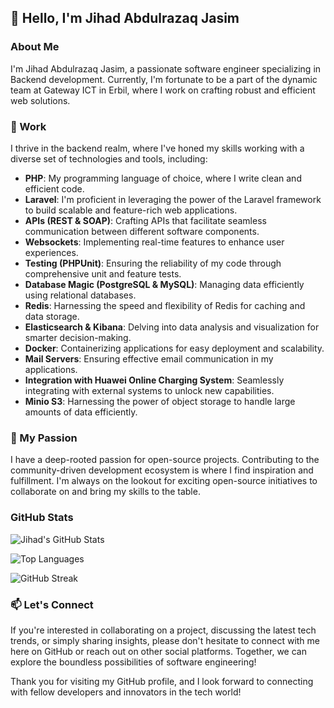 ## 👋 Hello, I'm Jihad Abdulrazaq Jasim

### About Me

I'm Jihad Abdulrazaq Jasim, a passionate software engineer specializing in Backend development. Currently, I'm fortunate to be a part of the dynamic team at Gateway ICT in Erbil, where I work on crafting robust and efficient web solutions.


### 💼 Work

I thrive in the backend realm, where I've honed my skills working with a diverse set of technologies and tools, including:

- **PHP**: My programming language of choice, where I write clean and efficient code.
- **Laravel**: I'm proficient in leveraging the power of the Laravel framework to build scalable and feature-rich web applications.
- **APIs (REST & SOAP)**: Crafting APIs that facilitate seamless communication between different software components.
- **Websockets**: Implementing real-time features to enhance user experiences.
- **Testing (PHPUnit)**: Ensuring the reliability of my code through comprehensive unit and feature tests.
- **Database Magic (PostgreSQL & MySQL)**: Managing data efficiently using relational databases.
- **Redis**: Harnessing the speed and flexibility of Redis for caching and data storage.
- **Elasticsearch & Kibana**: Delving into data analysis and visualization for smarter decision-making.
- **Docker**: Containerizing applications for easy deployment and scalability.
- **Mail Servers**: Ensuring effective email communication in my applications.
- **Integration with Huawei Online Charging System**: Seamlessly integrating with external systems to unlock new capabilities.
- **Minio S3**: Harnessing the power of object storage to handle large amounts of data efficiently.

### 🚀 My Passion

I have a deep-rooted passion for open-source projects. Contributing to the community-driven development ecosystem is where I find inspiration and fulfillment. I'm always on the lookout for exciting open-source initiatives to collaborate on and bring my skills to the table.

### GitHub Stats

![Jihad's GitHub Stats](https://github-readme-stats.vercel.app/api?username=jihadabdulrazaqjasim&show_icons=true&count_private=true&hide=stars)

![Top Languages](https://github-readme-stats.vercel.app/api/top-langs/?username=jihadabdulrazaqjasim&layout=compact)

![GitHub Streak](https://github-readme-streak-stats.herokuapp.com/?user=jihadabdulrazaqjasim)

### 📫 Let's Connect

If you're interested in collaborating on a project, discussing the latest tech trends, or simply sharing insights, please don't hesitate to connect with me here on GitHub or reach out on other social platforms. Together, we can explore the boundless possibilities of software engineering!

Thank you for visiting my GitHub profile, and I look forward to connecting with fellow developers and innovators in the tech world!
